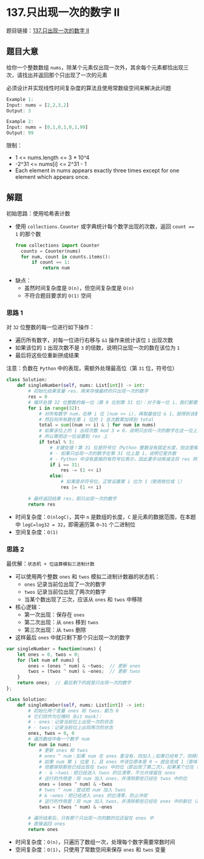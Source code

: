 # 137.只出现一次的数字 II

题目链接：[137.只出现一次的数字 II](https://leetcode.cn/problems/single-number-ii/)

## 题目大意

给你一个整数数组 `nums`，除某个元素仅出现一次外，其余每个元素都恰出现三次，请找出并返回那个只出现了一次的元素

必须设计并实现线性时间复杂度的算法且使用常数级空间来解决此问题

```js
Example 1:
Input: nums = [2,2,3,2]
Output: 3

Example 2:
Input: nums = [0,1,0,1,0,1,99]
Output: 99
```

限制：
- 1 <= nums.length <= 3 * 10^4
- -2^31 <= nums[i] <= 2^31 - 1
- Each element in nums appears exactly three times except for one element which appears once.

## 解题

初始思路：使用哈希表计数
- 使用 `collections.Counter` 或字典统计每个数字出现的次数，返回 `count == 1` 的那个数
  ```python
  from collections import Counter
    counts = Counter(nums)
    for num, count in counts.items():
        if count == 1:
            return num
  ```
- 缺点：
  - 虽然时间复杂度是 `O(n)`，但空间复杂度是 `O(n)`
  - 不符合题目要求的 `O(1)` 空间

### 思路 1

对 `32` 位整数的每一位进行如下操作：
- 遍历所有数字，对每一位进行右移与 `&1` 操作来统计该位 `1` 出现次数
- 如果该位的 `1` 出现次数不是 `3` 的倍数，说明只出现一次的数在该位为 `1`
- 最后将这些位重新拼成结果

注意：负数在 `Python` 中的表现，需额外处理最高位（第 `31` 位，符号位）

```python
class Solution:
    def singleNumber(self, nums: List[int]) -> int:
        # 初始化结果变量 res，用来存储最终的只出现一次的数字
        res = 0
        # 循环处理 32 位整数的每一位（第 0 位到第 31 位）：对于每一位 i，我们都要统计 nums 中该位为 1 的总次数
        for i in range(32):
            # 对所有数字 num，右移 i 位 (num >> i)，再取最低位 & 1，就得到该数字在第 i 位上的值（0 或 1）
            # 然后将所有数在第 i 位的 1 总次数累加得到 total
            total = sum((num >> i) & 1 for num in nums)
            # 如果该位上的 1 出现次数 mod 3 ≠ 0，说明只出现一次的数字在这一位上是 1
            # 所以需把这一位设置到 res 上
            if total % 3:
                # 关键处理！第 31 位是符号位（Python 整数没有固定长度，但这里模拟 32 位补码）：
                # - 如果只出现一次的数字在第 31 位上是 1，说明它是负数
                # - Python 中没有直接的有符号位表示，因此要手动用减法将 res 转换为负数形式（相当于加上负权值 -2^31）
                if i == 31:
                    res -= (1 << i)
                else:
                    # 如果是非符号位，正常设置第 i 位为 1（使用按位或 |）
                    res |= (1 << i)
        
        # 最终返回结果 res，即只出现一次的数字
        return res
```

- 时间复杂度：`O(nlogC)`，其中 `n` 是数组的长度，`C` 是元素的数据范围，在本题中 `logC=log32 = 32`，即需遍历第 `0∼31` 个二进制位
- 空间复杂度：`O(1)`


### 思路 2

最优解：`状态机 + 位运算模拟三进制计数`
- 可以使用两个整数 `ones` 和 `twos` 模拟二进制计数器的状态机：
  - `ones` 记录当前位出现了一次的数字
  - `twos` 记录当前位出现了两次的数字
  - 当某个数出现了三次，应该从 `ones` 和 `twos` 中移除
- 核心逻辑：
  - 第一次出现：保存在 `ones`
  - 第二次出现：从 `ones` 移到 `twos`
  - 第三次出现：从 `twos` 删除
- 这样最后 `ones` 中就只剩下那个只出现一次的数字

```js
var singleNumber = function(nums) {
    let ones = 0, twos = 0;
    for (let num of nums) {
        ones = (ones ^ num) & ~twos;  // 更新 ones
        twos = (twos ^ num) & ~ones;  // 更新 twos
    }
    return ones;  // 最后剩下的就是只出现一次的数字
};
```
```python
class Solution:
    def singleNumber(self, nums: List[int]) -> int:
        # 初始化两个变量 ones 和 twos，都为 0
        # 它们将作为位掩码（bit mask）：
        # - ones：记录当前位上出现一次的状态
        # - twos：记录当前位上出现两次的状态
        ones, twos = 0, 0
        # 遍历数组中每一个数字 num
        for num in nums:
            # 更新 ones 和 twos
            # ones ^ num：如果 num 在 ones 里没有，则加入；如果已经有了，则移除（模拟位翻转）
            # 如果 num 第 i 位是 1，且 ones 中该位原本是 0 → 就会变成 1（意味着“出现一次”）
            # 但要排除那些已经出现在 twos 中的位（即出现了第二次），如果某个位在 twos 里已经出现两次，就不允许 ones 记录它，所以我们：
            # - & ~twos：把已经进入 twos 的位清零，不允许保留在 ones
            # 这行的作用是：将 num 加入 ones，并清除那些已经在 twos 中的位
            ones = (ones ^ num) & ~twos
            # twos ^ num：尝试把 num 加入 twos
            # & ~ones：把已经进入 ones 的位清零，防止冲突
            # 这行的作用是：将 num 加入 twos，并清除那些已经在 ones 中的新位（避免重复）
            twos = (twos ^ num) & ~ones
        
        # 遍历结束后，只有那个只出现一次的数的位还留在 ones 中
        # 直接返回 ones
        return ones
```

- 时间复杂度：`O(n)`，只遍历了数组一次，处理每个数字需要常数时间
- 空间复杂度：`O(1)`，只使用了常数空间来保存 `ones` 和 `twos` 变量

